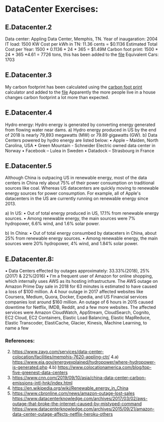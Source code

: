 # DataCenter Exercises:

## E.Datacenter.2
Data center: Appling Data Center, Memphis, TN.
Year of inaugaration: 2004
IT load: 1500 KW
Cost per kWh in TN: 11.36 cents = $0.1136
Estimated Total Cost per Year: 1500 * 0.1136 * 24 * 365 = $1.49M
Carbon foot print: 1500 * 24 * 365 *4.61  = 7726 tons, this has been added to the [file](https://docs.google.com/spreadsheets/d/1gh869zfjA4sVxL8-ga0af2_HLTTuOoD1IReuRSrbq4I/edit#gid=0)
Equivalent Cars: 1703

## E.Datacenter.3
My carbon footprint has been calculated using the [carbon foot print ](http://carbonfootprint.c2es.org/) calculator and added to the [file](https://docs.google.com/spreadsheets/d/1gh869zfjA4sVxL8-ga0af2_HLTTuOoD1IReuRSrbq4I/edit#gid=314181983)
Apparently the more people live in a house changes carbon footprint a lot more than expected. 

## E.Datacenter.4
Hydro energy: Hydro energy is generated by converting energy generated from flowing water near dams.
a)	Hydro energy produced in US by the end of 2018 is nearly 79,893 megawatts (MW) or 79.89 gigawatts (GW).
b)	Data Centers powered by hydro energy are listed below:
	• Apple – Maiden, North Carolina, USA
	• Green Mountain -  Schneider Electric owned data center in Norway
	• Facebook – Lulea in Sweden
	• Datadock – Strasbourg in France
	
## E.Datacenter.5

Although China is outpacing US in renewable energy, most of the data centers  in China rely about 75% of their power consumption on traditional sources like coal. 
Whereas US datacenters are quickly moving to renewable energy sources for power consumption.
For example, all of Apple's datacenters in the US are currently running on renewable energy since 2013. 

a)	In US:
•	Out of total energy produced in US, 17.1% from renewable energy sources. 
•	Among renewable energy, the main sources were 7% hydropower, 6.6% wind, and 1.6% solar power.

b)  In China:
•	Out of total energy consumbed by dataceters in China, about 25% from renewable energy sources. 
•	Among renewable energy, the main sources were 20% hydropower, 4% wind, and 1.84% solar power.


## E.Datacenter.8:
•	Data Centers effected by outages approximately: 33.33%(2018), 25%(2017) & 22%(2016)
•   I'm a frequent user of Amazon for online shopping, which internally uses AWS as its hosting infrastructure. The AWS outage on Amazon Prime Day sale in 2018 for 63 minutes 
	is estimated to have caused a loss of $100 million. A 4 hour outage in 2017 affected websites like Coursera, Medium, Quora, Docker, Expedia, and US Financial services companies
	lost around $160 million. An outage of 6 hours in 2015 caused downtime for Netflix, IMDB, Reddit, and a few more websites. The affected services were  Amazon CloudWatch, AppStream, 
	CloudSearch, Cognito, EC2 Cloud, EC2 Containers, Elastic Load Balancing, Elastic MapReduce, Elastic Transcoder, ElastiCache, Glacier, Kinesis, Machine Learning, to name a few
	

### References:

2)    https://www.zayo.com/services/data-center-colocation/facilities/memphis-7620-appling-ctr/
4.a)  https://www.eia.gov/energyexplained/hydropower/where-hydropower-is-generated.php
4.b)  https://www.colocationamerica.com/blog/top-five-greenest-data-centers
5)    https://www.cnn.com/2019/09/10/asia/china-data-center-carbon-emissions-intl-hnk/index.html
5)    https://en.wikipedia.org/wiki/Renewable_energy_in_China
8)    https://www.cbronline.com/news/amazon-outage-lost-sales
	  https://www.datacenterknowledge.com/archives/2017/03/02/aws-outage-that-broke-the-internet-caused-by-mistyped-command
	  https://www.datacenterknowledge.com/archives/2015/09/21/amazon-data-center-outage-affects-netflix-heroku-others
	  